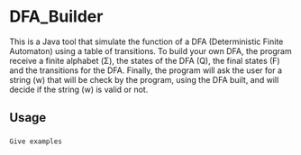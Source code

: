 # DFA_Builder
This is a Java tool that simulate the function of a DFA (Deterministic Finite Automaton) using a table of transitions. 
To build your own DFA, the program receive a finite alphabet (Σ), the states of the DFA (Q), the final states (F) and
the transitions for the DFA. Finally, the program will ask the user for a string (w) that will be check by the program,
using the DFA built, and will decide if the string (w) is valid or not.

## Usage
### 
```
Give examples
```
